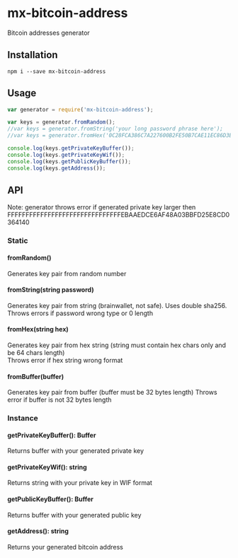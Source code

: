 # mx-bitcoin-address
Bitcoin addresses generator


## Installation

    npm i --save mx-bitcoin-address
    
## Usage
    
```js
var generator = require('mx-bitcoin-address');

var keys = generator.fromRandom();
//var keys = generator.fromString('your long password phrase here');
//var keys = generator.fromHex('0C28FCA386C7A227600B2FE50B7CAE11EC86D3BF1FBE471BE89827E19D72AA1D');

console.log(keys.getPrivateKeyBuffer());
console.log(keys.getPrivateKeyWif());
console.log(keys.getPublicKeyBuffer());
console.log(keys.getAddress());
```
    
## API
Note: generator throws error if generated private key larger then  
FFFFFFFFFFFFFFFFFFFFFFFFFFFFFFFEBAAEDCE6AF48A03BBFD25E8CD0364140

### Static

#### fromRandom()

Generates key pair from random number

#### fromString(string password)

Generates key pair from string (brainwallet, not safe). Uses double sha256.  
Throws errors if password wrong type or 0 length

#### fromHex(string hex)

Generates key pair from hex string (string must contain hex chars only and be 64 chars length)  
Throws error if hex string wrong format

#### fromBuffer(buffer)

Generates key pair from buffer (buffer must be 32 bytes length)
Throws error if buffer is not 32 bytes length

### Instance

#### getPrivateKeyBuffer(): Buffer

Returns buffer with your generated private key

#### getPrivateKeyWif(): string

Returns string with your private key in WIF format

#### getPublicKeyBuffer(): Buffer

Returns buffer with your generated public key

#### getAddress(): string

Returns your generated bitcoin address
